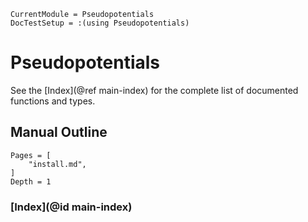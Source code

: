 ```@meta
CurrentModule = Pseudopotentials
DocTestSetup = :(using Pseudopotentials)
```

# Pseudopotentials

See the [Index](@ref main-index) for the complete list of documented functions and types.

## Manual Outline

```@contents
Pages = [
    "install.md",
]
Depth = 1
```

### [Index](@id main-index)

```@index
```
